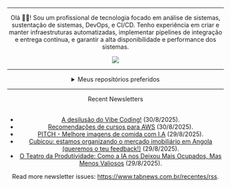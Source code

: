 <div align="center">
<hr>
<p>Olá 👋🏾! Sou um profissional de tecnologia focado em análise de sistemas, sustentação de sistemas, DevOps, e CI/CD. Tenho experiência em criar e manter infraestruturas automatizadas, implementar pipelines de integração e entrega contínua, e garantir a alta disponibilidade e performance dos sistemas.</p>
  <img src="https://media.giphy.com/media/yAGIvCiwPJn5C/giphy.gif">
<hr>
  <details>
  <summary>Meus repositórios preferidos</summary>
  <br />
  Alguns dos meus melhores repositórios:
  <br />
<br />
  <ul><li><a href=https://github.com/commitgeist/aluratube target="_blank" rel="noopener noreferrer">commitgeist/aluratube</a> (<b>0</b> ✨ and <b>0</b> 🍴): Aluratube - Desenvolvido durante a imersão React da Alura no final de 2022</li><li><a href=https://github.com/commitgeist/nlw-ia target="_blank" rel="noopener noreferrer">commitgeist/nlw-ia</a> (<b>0</b> ✨ and <b>0</b> 🍴): Projeto desenvolvido durante a NLW IA - Usando a API da OPENAI</li><li><a href=https://github.com/commitgeist/nlw-journey-ia target="_blank" rel="noopener noreferrer">commitgeist/nlw-journey-ia</a> (<b>0</b> ✨ and <b>0</b> 🍴): NLW IA - Agent de viagens usando python + langchain + GPT</li>
<li>More coming soon :).</li>
</ul>
  </details>
  <hr/>
    <summary>Recent Newsletters</summary>
  <br />
  <ul>
    <li><a href=https://www.tabnews.com.br/diegomes42/a-desilusao-do-vibe-coding target="_blank" rel="noopener noreferrer">A desilusão do Vibe Coding!</a> (30/8/2025).</li><li><a href=https://www.tabnews.com.br/NoAmbassador/recomendacoes-de-cursos-para-aws target="_blank" rel="noopener noreferrer">Recomendações de cursos para AWS</a> (30/8/2025).</li><li><a href=https://www.tabnews.com.br/anderu/pitch-melhore-imagens-de-comida-com-i-a target="_blank" rel="noopener noreferrer">PITCH - Melhore imagens de comida com I.A</a> (29/8/2025).</li><li><a href=https://www.tabnews.com.br/mariocoxe/cubicou-estamos-organizando-o-mercado-imobiliario-em-angola-queremos-o-teu-feedback target="_blank" rel="noopener noreferrer">Cubicou: estamos organizando o mercado imobiliário em Angola (queremos o teu feedback!)</a> (29/8/2025).</li><li><a href=https://www.tabnews.com.br/Rafaelbalves/o-teatro-da-produtividade-como-a-ia-nos-deixou-mais-ocupados-mas-menos-valiosos target="_blank" rel="noopener noreferrer">O Teatro da Produtividade: Como a IA nos Deixou Mais Ocupados, Mas Menos Valiosos</a> (29/8/2025).</li>
  </ul>
<p>Read more newsletter issues: <a href="https://www.tabnews.com.br/recentes/rss">https://www.tabnews.com.br/recentes/rss</a>.</p>
  </details>
